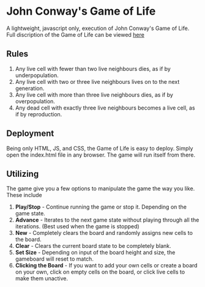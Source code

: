 # John Conway's Game of Life
A lightweight, javascript only, execution of John Conway's Game of Life. 
Full discription of the Game of Life can be viewed [here](https://en.wikipedia.org/wiki/Conway%27s_Game_of_Life)

## Rules
1. Any live cell with fewer than two live neighbours dies, as if by underpopulation.
2. Any live cell with two or three live neighbours lives on to the next generation.
3. Any live cell with more than three live neighbours dies, as if by overpopulation.
4. Any dead cell with exactly three live neighbours becomes a live cell, as if by reproduction.

## Deployment
Being only HTML, JS, and CSS, the Game of Life is easy to deploy. 
Simply open the index.html file in any browser. The game will run itself from there.

## Utilizing 
The game give you a few options to manipulate the game the way you like. These include
1. **Play/Stop** - Continue running the game or stop it. Depending on the game state.
2. **Advance** - Iterates to the next game state without playing through all the iterations. (Best used when the game is stopped)
3. **New** - Completely clears the board and randomly assigns new cells to the board.
4. **Clear** - Clears the current board state to be completely blank.
5. **Set Size** - Depending on input of the board height and size, the gameboard will reset to match.
6. **Clicking the Board** - If you want to add your own cells or create a board on your own, click on empty cells on the board, or click live cells to make them unactive.
